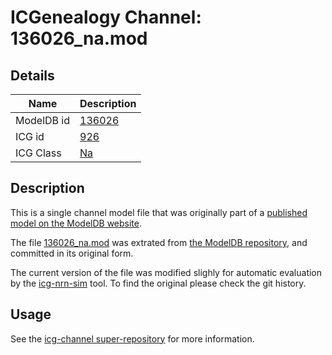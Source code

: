 # ICGenealogy Channel: 136026\_na.mod

## Details

Name | Description
---- | -----------
ModelDB id | [136026](http://senselab.med.yale.edu/ModelDB/ShowModel.cshtml?model=136026)
ICG id | [926](http://icg.neurotheory.ox.ac.uk/channels/2/926)
ICG Class | [Na](http://icg.neurotheory.ox.ac.uk/channels/2)

## Description

This is a single channel model file that was originally part of a [published model on the ModelDB website](http://senselab.med.yale.edu/mModelDB/ShowModel.cshtml?model=136026).


The file [136026\_na.mod](136026_na.mod) was extrated from [the ModelDB repository](http://senselab.med.yale.edu/ModelDB/ShowModel.cshtml?model=136026), and committed in its original form.

The current version of the file was modified slighly for automatic evaluation by the [icg-nrn-sim](https://github.com/icgenealogy/icg-nrn-sim) tool. To find the original please check the git history.


## Usage

See the [icg-channel super-repository](https://github.com/icgenealogy/icg-channels) for more information.